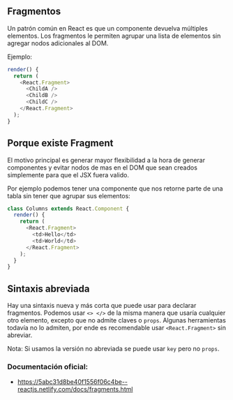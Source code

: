 ## Fragmentos
Un patrón común en React es que un componente devuelva múltiples elementos. Los fragmentos le permiten agrupar una lista de elementos sin agregar nodos adicionales al DOM.

Ejemplo:
```javascript
render() {
  return (
    <React.Fragment>
      <ChildA />
      <ChildB />
      <ChildC />
    </React.Fragment>
  );
}
```

## Porque existe Fragment
El motivo principal es generar mayor flexibilidad a la hora de generar componentes y evitar nodos de mas en el DOM que sean creados simplemente para que el JSX fuera valido.

Por ejemplo podemos tener una componente que nos retorne parte de una tabla sin tener que agrupar sus elementos:
```javascript
class Columns extends React.Component {
  render() {
    return (
      <React.Fragment>
        <td>Hello</td>
        <td>World</td>
      </React.Fragment>
    );
  }
}
```

## Sintaxis abreviada
Hay una sintaxis nueva y más corta que puede usar para declarar fragmentos.
Podemos usar `<> </>` de la misma manera que usaría cualquier otro elemento, excepto que no admite claves o `props`.
Algunas herramientas todavía no lo admiten, por ende es recomendable usar `<React.Fragment>` sin abreviar.

Nota: Si usamos la versión no abreviada se puede usar `key` pero no `props`.

### Documentación oficial:
- https://5abc31d8be40f1556f06c4be--reactjs.netlify.com/docs/fragments.html
